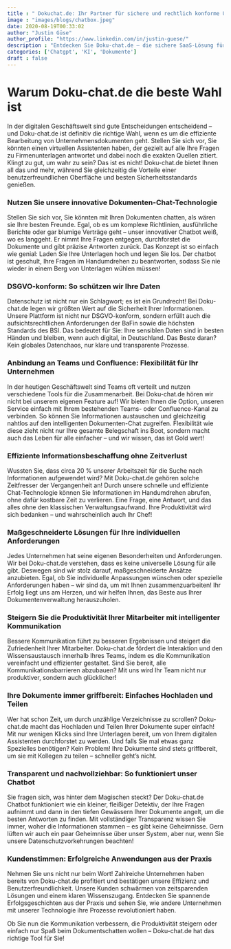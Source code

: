 ```yaml
---
title : " Dokuchat.de: Ihr Partner für sichere und rechtlich konforme Unternehmenskommunikation"
image : "images/blogs/chatbox.jpeg"
date: 2020-08-19T00:33:02
author: "Justin Güse"
author_profile: "https://www.linkedin.com/in/justin-guese/"
description : "Entdecken Sie Doku-chat.de – die sichere SaaS-Lösung für rechtlich konforme Unternehmenskommunikation. Chatten Sie direkt mit Ihren Dokumenten und optimieren Sie Wissenstransfer!"
categories: ['Chatgpt', 'KI', 'Dokumente']
draft : false
---
```


# Warum Doku-chat.de die beste Wahl ist  

In der digitalen Geschäftswelt sind gute Entscheidungen entscheidend – und Doku-chat.de ist definitiv die richtige Wahl, wenn es um die effiziente Bearbeitung von Unternehmensdokumenten geht. Stellen Sie sich vor, Sie könnten einen virtuellen Assistenten haben, der gezielt auf alle Ihre Fragen zu Firmenunterlagen antwortet und dabei noch die exakten Quellen zitiert. Klingt zu gut, um wahr zu sein? Das ist es nicht! Doku-chat.de bietet Ihnen all das und mehr, während Sie gleichzeitig die Vorteile einer benutzerfreundlichen Oberfläche und besten Sicherheitsstandards genießen.

### Nutzen Sie unsere innovative Dokumenten-Chat-Technologie  

Stellen Sie sich vor, Sie könnten mit Ihren Dokumenten chatten, als wären sie Ihre besten Freunde. Egal, ob es um komplexe Richtlinien, ausführliche Berichte oder gar blumige Verträge geht – unser innovativer Chatbot weiß, wo es langgeht. Er nimmt Ihre Fragen entgegen, durchforstet die Dokumente und gibt präzise Antworten zurück. Das Konzept ist so einfach wie genial: Laden Sie Ihre Unterlagen hoch und legen Sie los. Der chatbot ist geschult, Ihre Fragen im Handumdrehen zu beantworten, sodass Sie nie wieder in einem Berg von Unterlagen wühlen müssen!

### DSGVO-konform: So schützen wir Ihre Daten  

Datenschutz ist nicht nur ein Schlagwort; es ist ein Grundrecht! Bei Doku-chat.de legen wir größten Wert auf die Sicherheit Ihrer Informationen. Unsere Plattform ist nicht nur DSGVO-konform, sondern erfüllt auch die aufsichtsrechtlichen Anforderungen der BaFin sowie die höchsten Standards des BSI. Das bedeutet für Sie: Ihre sensiblen Daten sind in besten Händen und bleiben, wenn auch digital, in Deutschland. Das Beste daran? Kein globales Datenchaos, nur klare und transparente Prozesse.

### Anbindung an Teams und Confluence: Flexibilität für Ihr Unternehmen  

In der heutigen Geschäftswelt sind Teams oft verteilt und nutzen verschiedene Tools für die Zusammenarbeit. Bei Doku-chat.de hören wir nicht bei unserem eigenen Feature auf! Wir bieten Ihnen die Option, unseren Service einfach mit Ihrem bestehenden Teams- oder Confluence-Kanal zu verbinden. So können Sie Informationen austauschen und gleichzeitig nahtlos auf den intelligenten Dokumenten-Chat zugreifen. Flexibilität wie diese zieht nicht nur Ihre gesamte Belegschaft ins Boot, sondern macht auch das Leben für alle einfacher – und wir wissen, das ist Gold wert!

### Effiziente Informationsbeschaffung ohne Zeitverlust  

Wussten Sie, dass circa 20 % unserer Arbeitszeit für die Suche nach Informationen aufgewendet wird? Mit Doku-chat.de gehören solche Zeitfresser der Vergangenheit an! Durch unsere schnelle und effiziente Chat-Technologie können Sie Informationen im Handumdrehen abrufen, ohne dafür kostbare Zeit zu verlieren. Eine Frage, eine Antwort, und das alles ohne den klassischen Verwaltungsaufwand. Ihre Produktivität wird sich bedanken – und wahrscheinlich auch Ihr Chef!

### Maßgeschneiderte Lösungen für Ihre individuellen Anforderungen  

Jedes Unternehmen hat seine eigenen Besonderheiten und Anforderungen. Wir bei Doku-chat.de verstehen, dass es keine universelle Lösung für alle gibt. Deswegen sind wir stolz darauf, maßgeschneiderte Ansätze anzubieten. Egal, ob Sie individuelle Anpassungen wünschen oder spezielle Anforderungen haben – wir sind da, um mit Ihnen zusammenzuarbeiten! Ihr Erfolg liegt uns am Herzen, und wir helfen Ihnen, das Beste aus Ihrer Dokumentenverwaltung herauszuholen.

### Steigern Sie die Produktivität Ihrer Mitarbeiter mit intelligenter Kommunikation  

Bessere Kommunikation führt zu besseren Ergebnissen und steigert die Zufriedenheit Ihrer Mitarbeiter. Doku-chat.de fördert die Interaktion und den Wissensaustausch innerhalb Ihres Teams, indem es die Kommunikation vereinfacht und effizienter gestaltet. Sind Sie bereit, alle Kommunikationsbarrieren abzubauen? Mit uns wird Ihr Team nicht nur produktiver, sondern auch glücklicher!

### Ihre Dokumente immer griffbereit: Einfaches Hochladen und Teilen  

Wer hat schon Zeit, um durch unzählige Verzeichnisse zu scrollen? Doku-chat.de macht das Hochladen und Teilen Ihrer Dokumente super einfach! Mit nur wenigen Klicks sind Ihre Unterlagen bereit, um von Ihrem digitalen Assistenten durchforstet zu werden. Und falls Sie mal etwas ganz Spezielles benötigen? Kein Problem! Ihre Dokumente sind stets griffbereit, um sie mit Kollegen zu teilen – schneller geht’s nicht.

### Transparent und nachvollziehbar: So funktioniert unser Chatbot  

Sie fragen sich, was hinter dem Magischen steckt? Der Doku-chat.de Chatbot funktioniert wie ein kleiner, fleißiger Detektiv, der Ihre Fragen aufnimmt und dann in den tiefen Gewässern Ihrer Dokumente angelt, um die besten Antworten zu finden. Mit vollständiger Transparenz wissen Sie immer, woher die Informationen stammen – es gibt keine Geheimnisse. Gern lüften wir auch ein paar Geheimnisse über unser System, aber nur, wenn Sie unsere Datenschutzvorkehrungen beachten!

### Kundenstimmen: Erfolgreiche Anwendungen aus der Praxis  

Nehmen Sie uns nicht nur beim Wort! Zahlreiche Unternehmen haben bereits von Doku-chat.de profitiert und bestätigen unsere Effizienz und Benutzerfreundlichkeit. Unsere Kunden schwärmen von zeitsparenden Lösungen und einem klaren Wissenszugang. Entdecken Sie spannende Erfolgsgeschichten aus der Praxis und sehen Sie, wie andere Unternehmen mit unserer Technologie ihre Prozesse revolutioniert haben. 

Ob Sie nun die Kommunikation verbessern, die Produktivität steigern oder einfach nur Spaß beim Dokumentschatten wollen – Doku-chat.de hat das richtige Tool für Sie!